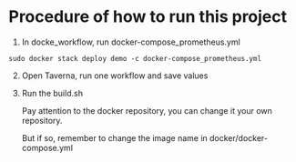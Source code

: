 # Procedure of how to run this project

1. In docke_workflow, run docker-compose_prometheus.yml

```
sudo docker stack deploy demo -c docker-compose_prometheus.yml
```

2. Open Taverna, run one workflow and save values 

3. Run the build.sh

   Pay attention to the docker repository, you can change it your own repository. 

   But if so, remember to change the image name in docker/docker-compose.yml 
